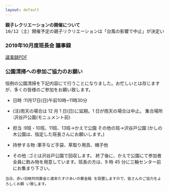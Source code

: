 ```yaml
---
layout: default
---
```


<div id='calendar'></div>

<pre>
<b>親子レクリエーションの開催について</b><br>10/12（土）開催予定の親子リクリエーションは「台風の影響で中止」が決定いたしました。（天候不良の場合は順延でしたが中止の決定）
</pre>

### 2019年10月度班長会 議事録

[議事録PDF](/assets/pdf/2019_10_notes.pdf)


### 公園清掃への参加ご協力のお願い
恒例の公園清掃を下記内容にて行うことになりました。お忙しいとは存じますが、多くの皆様のご参加をお願い致します。

* 日時 :11月17日(日)午前10時~11時30分

* (注)雨天の場合は 12 月 1 日(日)に延期。1 日が雨天の場合は中止。 集合場所 :沢谷戸公園(モニュメント前)

* 担当 :9班・10班、11班、13班→かえで公園 
その他の班→沢谷戸公園
(かしの木公園は、指定した班長さんにお願いします。)

* 持参する物 :軍手など手袋、草取り用具、帽子他

* その他 :ゴミは沢谷戸公園で回収します。 終了後に、かえで公園にて参加者全員に飲み物を用意しています。班長の方は、9 時 45 分に三輪センター前にお集まり下さい。

```
当日、赤い羽根共同募金と歳末たすけあいの募金箱 を設置しますので、皆さんのご協力をよろしくお願 い致します。
```